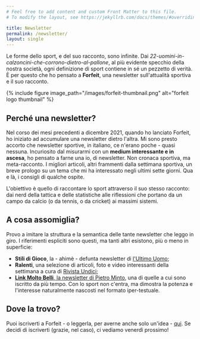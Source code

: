```yaml
---
# Feel free to add content and custom Front Matter to this file.
# To modify the layout, see https://jekyllrb.com/docs/themes/#overriding-theme-defaults

title: Newsletter
permalink: /newsletter/
layout: single
---
```


Le forme dello sport, e del suo racconto, sono infinite.
Dai *22-uomini-in-calzoncini-che-corrono-dietro-al-pallone*, al più evidente specchio della nostra società, ogni definizione di sport contiene in sé un pezzetto di verità.
È per questo che ho pensato a **Forfeit**, una newsletter sull'attualità sportiva e il suo racconto.

{% include figure image_path="/images/forfeit-thumbnail.png" alt="forfeit logo thumbnail" %}

## Perché una newsletter?

Nel corso dei mesi precedenti a dicembre 2021, quando ho lanciato Forfeit, ho iniziato ad accumulare una newsletter dietro l'altra.
Mi sono presto accorto che newsletter sportive, in italiano, ce n'erano poche - quasi nessuna.
Incuriosito dal misurarmi con un **medium interessante e in ascesa**, ho pensato a farne una io, di newsletter.
Non cronaca sportiva, ma meta-racconto.
I migliori articoli, altri frammenti dalla settimana sportiva, un breve prologo su un tema che mi ha interessato negli ultimi sette giorni. Qua e là, i consigli di qualche ospite.

L'obiettivo è quello di raccontare lo sport attraverso il suo stesso racconto:
dai nerd della tattica e delle statistiche alle riflessioni che portano da un campo da calcio (o da tennis, o da cricket) ai massimi sistemi.

## A cosa assomiglia?

Provo a imitare la struttura e la semantica delle tante newsletter che leggo in giro. I riferimenti espliciti sono questi, ma tanti altri esistono, più o meno in superficie:

- **Stili di Gioco**, la - ahimè - defunta newsletter di [l'Ultimo Uomo](https://www.ultimouomo.com/);
- **Ralenti**, una selezione di articoli, foto e video interessanti della settimana a cura di [Rivista Undici](https://www.rivistaundici.com/);
- [**Link Molto Belli**, la newsletter di Pietro Minto](https://linkmoltobelli.substack.com/), una di quelle a cui sono iscritto da più tempo.
Con lo sport non c'entra, ma dimostra la potenza e l'interesse naturalmente nascosti nel formato iper-testuale.

## Dove la trovo?

Puoi iscriverti a Forfeit - o leggerla, per averne anche solo un'idea - [qui](https://forfeit.substack.com).
Se decidi di iscriverti (grazie, nel caso), ci vediamo venerdì prossimo!
